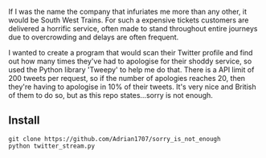 If I was the name the company that infuriates me more than any other, it would be South West Trains. For such a expensive tickets customers are delivered a horrific service, often made to stand throughout entire journeys due to overcrowding and delays are often frequent. 


I wanted to create a program that would scan their Twitter profile and find out how many times they've had to apologise for their shoddy service, so used the Python library 'Tweepy' to help me do that. There is a API limit of 200 tweets per request, so if the number of apologies reaches 20, then they're having to apologise in 10% of their tweets. It's very nice and British of them to do so, but as this repo states...sorry is not enough. 


## Install

```
git clone https://github.com/Adrian1707/sorry_is_not_enough
python twitter_stream.py
```